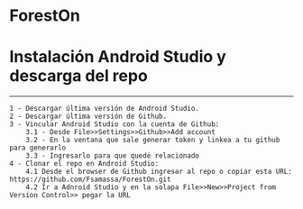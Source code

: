 # ForestOn

# Instalación Android Studio y descarga del repo
----------------------------------------------
```
1 - Descargar última versión de Android Studio.
2 - Descargar última versión de Github.
3 - Vincular Android Studio con la cuenta de Github:
    3.1 - Desde File>>Settings>>Github>>Add account
    3.2 - En la ventana que sale generar token y linkea a tu github para generarlo
    3.3 - Ingresarlo para que quedé relacionado
4 - Clonar el repo en Android Studio:
    4.1 Desde el browser de Github ingresar al repo o copiar esta URL: https://github.com/Fsamassa/ForestOn.git
    4.2 Ir a Adnroid Studio y en la solapa File>>New>>Project from Version Control>> pegar la URL
```
